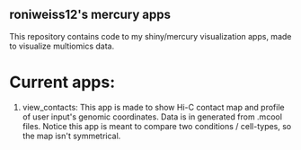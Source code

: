 ## roniweiss12's mercury apps
This repository contains code to my shiny/mercury visualization apps, made to visualize multiomics data.

# Current apps:
1. view_contacts: This app is made to show Hi-C contact map and profile of user input's genomic coordinates.
    Data is in generated from .mcool files.
   Notice this app is meant to compare two conditions / cell-types, so the map isn't symmetrical.
